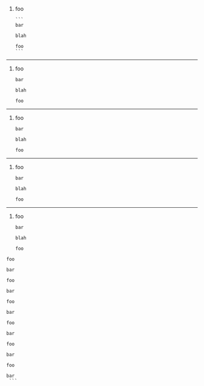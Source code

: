 1. foo

       ```
       bar

       blah

       foo
       ```

----

1. foo

      ```
      bar

      blah

      foo
      ```

----

1. foo

     ```
     bar

     blah

     foo
     ```

----

1. foo

    ```
    bar

    blah

    foo
    ```

----

1. foo

   ```
   bar

   blah

   foo
   ```


 ```
foo

bar
```

  ```
foo

bar
```

   ```
foo

bar
```

   ```
foo

bar
 ```

   ```
foo

bar
   ```

   ```
foo

bar
    ```
